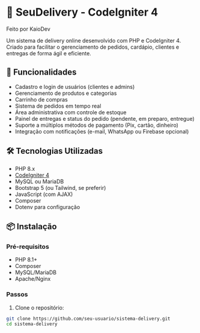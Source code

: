 # 🍔 SeuDelivery - CodeIgniter 4
Feito por KaioDev

Um sistema de delivery online desenvolvido com PHP e CodeIgniter 4. Criado para facilitar o gerenciamento de pedidos, cardápio, clientes e entregas de forma ágil e eficiente.

## 🚀 Funcionalidades

- Cadastro e login de usuários (clientes e admins)
- Gerenciamento de produtos e categorias
- Carrinho de compras
- Sistema de pedidos em tempo real
- Área administrativa com controle de estoque
- Painel de entregas e status do pedido (pendente, em preparo, entregue)
- Suporte a múltiplos métodos de pagamento (Pix, cartão, dinheiro)
- Integração com notificações (e-mail, WhatsApp ou Firebase opcional)

## 🛠️ Tecnologias Utilizadas

- PHP 8.x
- [CodeIgniter 4](https://codeigniter.com/)
- MySQL ou MariaDB
- Bootstrap 5 (ou Tailwind, se preferir)
- JavaScript (com AJAX)
- Composer
- Dotenv para configuração

## 📦 Instalação

### Pré-requisitos

- PHP 8.1+
- Composer
- MySQL/MariaDB
- Apache/Nginx

### Passos

1. Clone o repositório:

```bash
git clone https://github.com/seu-usuario/sistema-delivery.git
cd sistema-delivery
